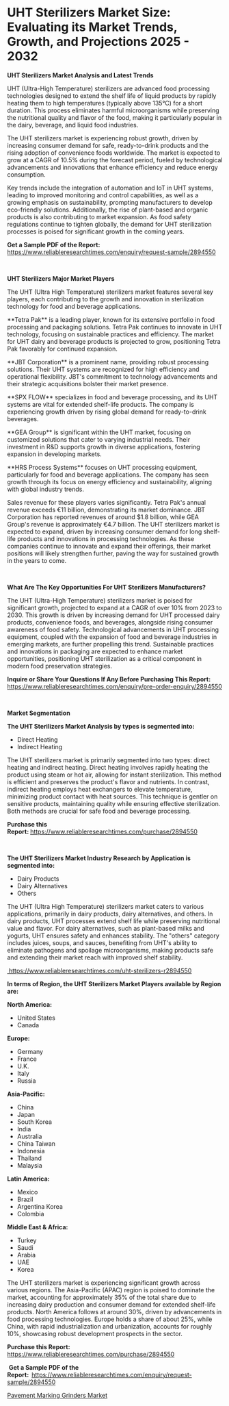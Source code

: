 <p><h1>UHT Sterilizers Market Size: Evaluating its Market Trends, Growth, and Projections 2025 - 2032</h1></p><p><strong>UHT Sterilizers Market Analysis and Latest Trends</strong></p>
<p><p>UHT (Ultra-High Temperature) sterilizers are advanced food processing technologies designed to extend the shelf life of liquid products by rapidly heating them to high temperatures (typically above 135°C) for a short duration. This process eliminates harmful microorganisms while preserving the nutritional quality and flavor of the food, making it particularly popular in the dairy, beverage, and liquid food industries.</p><p>The UHT sterilizers market is experiencing robust growth, driven by increasing consumer demand for safe, ready-to-drink products and the rising adoption of convenience foods worldwide. The market is expected to grow at a CAGR of 10.5% during the forecast period, fueled by technological advancements and innovations that enhance efficiency and reduce energy consumption. </p><p>Key trends include the integration of automation and IoT in UHT systems, leading to improved monitoring and control capabilities, as well as a growing emphasis on sustainability, prompting manufacturers to develop eco-friendly solutions. Additionally, the rise of plant-based and organic products is also contributing to market expansion. As food safety regulations continue to tighten globally, the demand for UHT sterilization processes is poised for significant growth in the coming years.</p></p>
<p><strong>Get a Sample PDF of the Report:&nbsp;</strong> <a href="https://www.reliableresearchtimes.com/enquiry/request-sample/2894550?utm_campaign=2792&utm_medium=2&utm_source=Github&utm_content=ia&utm_term=15032025&utm_id=uht-sterilizers">https://www.reliableresearchtimes.com/enquiry/request-sample/2894550</a></p>
<p>&nbsp;</p>
<p><strong>UHT Sterilizers Major Market Players</strong></p>
<p><p>The UHT (Ultra High Temperature) sterilizers market features several key players, each contributing to the growth and innovation in sterilization technology for food and beverage applications. </p><p>**Tetra Pak** is a leading player, known for its extensive portfolio in food processing and packaging solutions. Tetra Pak continues to innovate in UHT technology, focusing on sustainable practices and efficiency. The market for UHT dairy and beverage products is projected to grow, positioning Tetra Pak favorably for continued expansion.</p><p>**JBT Corporation** is a prominent name, providing robust processing solutions. Their UHT systems are recognized for high efficiency and operational flexibility. JBT's commitment to technology advancements and their strategic acquisitions bolster their market presence.</p><p>**SPX FLOW** specializes in food and beverage processing, and its UHT systems are vital for extended shelf-life products. The company is experiencing growth driven by rising global demand for ready-to-drink beverages.</p><p>**GEA Group** is significant within the UHT market, focusing on customized solutions that cater to varying industrial needs. Their investment in R&D supports growth in diverse applications, fostering expansion in developing markets.</p><p>**HRS Process Systems** focuses on UHT processing equipment, particularly for food and beverage applications. The company has seen growth through its focus on energy efficiency and sustainability, aligning with global industry trends.</p><p>Sales revenue for these players varies significantly. Tetra Pak's annual revenue exceeds €11 billion, demonstrating its market dominance. JBT Corporation has reported revenues of around $1.8 billion, while GEA Group's revenue is approximately €4.7 billion. The UHT sterilizers market is expected to expand, driven by increasing consumer demand for long shelf-life products and innovations in processing technologies. As these companies continue to innovate and expand their offerings, their market positions will likely strengthen further, paving the way for sustained growth in the years to come.</p></p>
<p>&nbsp;</p>
<p><strong>What Are The Key Opportunities For UHT Sterilizers Manufacturers?</strong></p>
<p><p>The UHT (Ultra-High Temperature) sterilizers market is poised for significant growth, projected to expand at a CAGR of over 10% from 2023 to 2030. This growth is driven by increasing demand for UHT processed dairy products, convenience foods, and beverages, alongside rising consumer awareness of food safety. Technological advancements in UHT processing equipment, coupled with the expansion of food and beverage industries in emerging markets, are further propelling this trend. Sustainable practices and innovations in packaging are expected to enhance market opportunities, positioning UHT sterilization as a critical component in modern food preservation strategies.</p></p>
<p><strong>Inquire or Share Your Questions If Any Before Purchasing This Report:</strong> <a href="https://www.reliableresearchtimes.com/enquiry/pre-order-enquiry/2894550?utm_campaign=2792&utm_medium=2&utm_source=Github&utm_content=ia&utm_term=15032025&utm_id=uht-sterilizers">https://www.reliableresearchtimes.com/enquiry/pre-order-enquiry/2894550</a></p>
<p>&nbsp;</p>
<p><strong>Market Segmentation</strong></p>
<p><strong>The UHT Sterilizers Market Analysis by types is segmented into:</strong></p>
<p><ul><li>Direct Heating</li><li>Indirect Heating</li></ul></p>
<p><p>The UHT sterilizers market is primarily segmented into two types: direct heating and indirect heating. Direct heating involves rapidly heating the product using steam or hot air, allowing for instant sterilization. This method is efficient and preserves the product's flavor and nutrients. In contrast, indirect heating employs heat exchangers to elevate temperature, minimizing product contact with heat sources. This technique is gentler on sensitive products, maintaining quality while ensuring effective sterilization. Both methods are crucial for safe food and beverage processing.</p></p>
<p><strong>Purchase this Report:&nbsp;</strong><a href="https://www.reliableresearchtimes.com/purchase/2894550?utm_campaign=2792&utm_medium=2&utm_source=Github&utm_content=ia&utm_term=15032025&utm_id=uht-sterilizers">https://www.reliableresearchtimes.com/purchase/2894550</a></p>
<p>&nbsp;</p>
<p><strong>The UHT Sterilizers Market Industry Research by Application is segmented into:</strong></p>
<p><ul><li>Dairy Products</li><li>Dairy Alternatives</li><li>Others</li></ul></p>
<p><p>The UHT (Ultra High Temperature) sterilizers market caters to various applications, primarily in dairy products, dairy alternatives, and others. In dairy products, UHT processes extend shelf life while preserving nutritional value and flavor. For dairy alternatives, such as plant-based milks and yogurts, UHT ensures safety and enhances stability. The "others" category includes juices, soups, and sauces, benefiting from UHT's ability to eliminate pathogens and spoilage microorganisms, making products safe and extending their market reach with improved shelf stability.</p></p>
<p><a href="https://www.reliableresearchtimes.com/uht-sterilizers-r2894550?utm_campaign=2792&utm_medium=2&utm_source=Github&utm_content=ia&utm_term=15032025&utm_id=uht-sterilizers">&nbsp;https://www.reliableresearchtimes.com/uht-sterilizers-r2894550</a></p>
<p><strong>In terms of Region, the UHT Sterilizers Market Players available by Region are:</strong></p>
<p>
    <p> <strong> North America: </strong>
        <ul>
            <li>United States</li>
            <li>Canada</li>
        </ul>
        </p> 
    <p> <strong> Europe: </strong>
        <ul>
            <li>Germany</li>
            <li>France</li>
            <li>U.K.</li>
            <li>Italy</li>
            <li>Russia</li>
        </ul>
        </p> 
    <p> <strong> Asia-Pacific: </strong>
        <ul>
            <li>China</li>
            <li>Japan</li>
            <li>South Korea</li>
            <li>India</li>
            <li>Australia</li>
            <li>China Taiwan</li>
            <li>Indonesia</li>
            <li>Thailand</li>
            <li>Malaysia</li>
        </ul>
        </p> 
    <p> <strong> Latin America: </strong>
        <ul>
            <li>Mexico</li>
            <li>Brazil</li>
            <li>Argentina Korea</li>
            <li>Colombia</li>
        </ul>
        </p> 
    <p> <strong> Middle East & Africa: </strong>
        <ul>
            <li>Turkey</li>
            <li>Saudi</li>
            <li>Arabia</li>
            <li>UAE</li>
            <li>Korea</li>
        </ul>
    </p>
    </p>
<p><p>The UHT sterilizers market is experiencing significant growth across various regions. The Asia-Pacific (APAC) region is poised to dominate the market, accounting for approximately 35% of the total share due to increasing dairy production and consumer demand for extended shelf-life products. North America follows at around 30%, driven by advancements in food processing technologies. Europe holds a share of about 25%, while China, with rapid industrialization and urbanization, accounts for roughly 10%, showcasing robust development prospects in the sector.</p></p>
<p><strong>Purchase this Report: </strong><a href="https://www.reliableresearchtimes.com/purchase/2894550?utm_campaign=2792&utm_medium=2&utm_source=Github&utm_content=ia&utm_term=15032025&utm_id=uht-sterilizers">https://www.reliableresearchtimes.com/purchase/2894550</a></p>
<p>&nbsp;<strong>Get a Sample PDF of the Report:&nbsp;&nbsp;</strong><a href="https://www.reliableresearchtimes.com/enquiry/request-sample/2894550?utm_campaign=2792&utm_medium=2&utm_source=Github&utm_content=ia&utm_term=15032025&utm_id=uht-sterilizers">https://www.reliableresearchtimes.com/enquiry/request-sample/2894550</a></p>
<p><strong></strong></p>
<p><p><a href="https://github.com/organophelia8282/Market-Research-Report-List-1/blob/main/pavement-marking-grinders-market.md?utm_campaign=2792&utm_medium=2&utm_source=Github&utm_content=ia&utm_term=15032025&utm_id=uht-sterilizers">Pavement Marking Grinders Market</a></p></p>